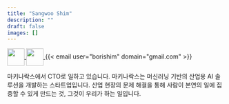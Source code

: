 ```yaml
---
title: "Sangwoo Shim"
description: ""
draft: false
images: []
---
```


<p>
  <a href=https://github.com/borishim target="_blank">
    <img align="center" width="40" height="40" src="https://github.githubassets.com/images/modules/logos_page/GitHub-Mark.png">
  </a>
  <a href=https://www.linkedin.com/in/sangwooshim/ target="_blank">
    <img align="center" width="40" height="40" src="https://content.linkedin.com/content/dam/me/business/en-us/amp/brand-site/v2/bg/LI-Bug.svg.original.svg">
  </a>
  {{< email user="borishim" domain="gmail.com" >}}
</p>

마키나락스에서 CTO로 일하고 있습니다.
마키나락스는 머신러닝 기반의 산업용 AI 솔루션을 개발하는 스타트업입니다. 
산업 현장의 문제 해결을 통해 사람이 본연의 일에 집중할 수 있게 만드는 것, 
그것이 우리가 하는 일입니다.
